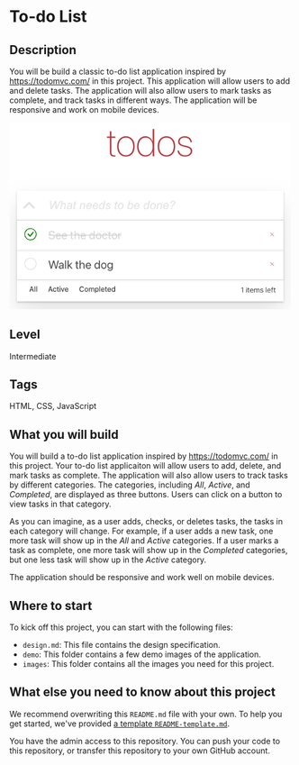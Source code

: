 # To-do List

## Description

You will be build a classic to-do list application inspired by https://todomvc.com/
in this project. This application will allow users to add and delete tasks. The application will also allow users to mark tasks as complete, and track tasks in different ways. The application will be responsive and work on mobile devices.

<img src="./demo/demo-1.png" width="500" />

## Level

Intermediate

## Tags

HTML, CSS, JavaScript

## What you will build

You will build a to-do list application inspired by https://todomvc.com/ in this project. Your to-do list applicaiton will allow users to add, delete, and mark tasks as complete. The application will also allow users to track tasks by different categories. The categories, including _All_, _Active_, and _Completed_, are displayed as three buttons. Users can click on a button to view tasks in that category.

As you can imagine, as a user adds, checks, or deletes tasks, the tasks in each category will change. For example, if a user adds a new task, one more task will show up in the _All_ and _Active_ categories. If a user marks a task as complete, one more task will show up in the _Completed_ categories, but one less task will show up in the _Active_ category.

The application should be responsive and work well on mobile devices.

## Where to start

To kick off this project, you can start with the following files:

- `design.md`: This file contains the design specification.
- `demo`: This folder contains a few demo images of the application.
- `images`: This folder contains all the images you need for this project.

## What else you need to know about this project

We recommend overwriting this `README.md` file with your own. To help you get started, we've provided [a template `README-template.md`](./README-template.md).

You have the admin access to this repository. You can push your code to this repository, or transfer this repository to your own GitHub account.
